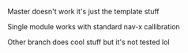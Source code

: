 Master doesn't work it's just the template stuff

Single module works with standard nav-x callibration

Other branch does cool stuff but it's not tested lol
